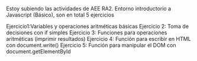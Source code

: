 Estoy subiendo las actividades de AEE RA2. Entorno introductorio a Javascript (Básico), son en total 5 ejercicios

Ejercicio1:Variables y operaciones aritméticas básicas
Ejercicio 2: Toma de decisiones con if simples
Ejercicio 3: Funciones para operaciones aritméticas (imprimir resultados)
Ejercicio 4: Función para escribir en HTML con document.write()
Ejercicio 5: Función para manipular el DOM con document.getElementById
